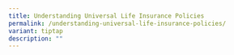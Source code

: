```yaml
---
title: Understanding Universal Life Insurance Policies
permalink: /understanding-universal-life-insurance-policies/
variant: tiptap
description: ""
---
```

